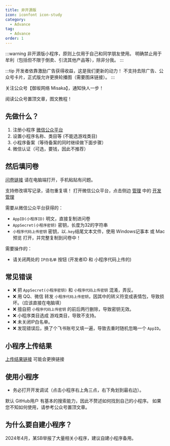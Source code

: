 ```yaml
---
title: 非开源版
icon: iconfont icon-study
category:
  - Advance
tag:
  - Advance
order: 1
---
```


:::warning
非开源版小程序，原则上仅用于自己和同学朋友使用。
明确禁止用于牟利（包括但不限于倒卖、引流其他产品等），除非分我。
:::

:::tip
开发者依靠激励广告获得收益，这是我们更新的动力！
不支持去除广告、公众号卡片，正式版允许更换轮播图（需要图床链接）。
:::

关注公众号【御坂网络 Misaka】，通知快人一步！

阅读公众号置顶文章，图文教程！

## 先做什么？

1. 注册小程序 [微信公众平台](https://mp.weixin.qq.com)
2. 设置小程序名称、类目等 (不能选游戏类目)
3. 小程序备案（等待备案的同时继续做下面步骤）
4. 微信认证（可选，要钱，因此不推荐）

## 然后填问卷

[问卷链接](https://misaka-network.feishu.cn/share/base/form/shrcnXqq4R4neOKTGy3SKMtfUta) 请在电脑端打开，手机粘贴有问题。

支持修改填写记录，请勿重复填！
打开微信公众平台，点击侧边 [管理](#) 中的 [开发管理](#)

需要从微信公众平台获得的：

+ `AppID(小程序ID)` 明文，直接复制进问卷
+ `AppSecret(小程序密钥)` 密钥，长度为32的字符串
+ `小程序代码上传密钥` 密钥，以`.key`结尾文本文件，使用 Windows记事本 或 Mac预览 打开，并完整复制到问卷中！

需要操作的：

- 请关闭两处的 `IP白名单` 按钮 (开发者ID 和 小程序代码上传的)

## 常见错误

+ ❌ 把 `AppSecret(小程序密钥)` 和 `小程序代码上传密钥` 混淆，弄反。
+ ❌ 用 QQ、微信 转发 `小程序代码上传密钥`，因其中的转义符变成表情包，导致损坏。（应该直接在电脑填）
+ ❌ 擅自把 `小程序代码上传密钥` 的前后两行删除，导致密钥无效。
+ ❌ 小程序类目选成 游戏类目，导致不支持。
+ ❌ 未关闭IP白名单。
+ ❌ 发现错误后，换了个飞书账号又填一遍，导致去重时随机忽略一个 `AppID`。 

## 小程序上传结果

[上传结果链接](http://113.45.185.136:24800/) 可能会更换链接

## 使用小程序

+ 务必打开开发调试（点击小程序右上角三点，右下角划到最右边）。

默认 GitHub用户 有基本的搜索能力，因此不赘述如何找到自己的小程序。
如果您不知如何使用，请参考公众号置顶文章。

## 为什么要自建小程序？

2024年4月，某SB举报了大量相关小程序，建议自建小程序备用。
